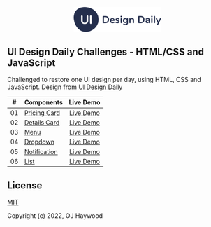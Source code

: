 <p align="center"><img width="200" src="./assets/images/logo/uidesigndaily-logo.svg" alt="UI Design Daily logo"></p>

## UI Design Daily Challenges - HTML/CSS and JavaScript

Challenged to restore one UI design per day, using HTML, CSS and JavaScript. Design from [UI Design Daily](https://uidesigndaily.com/)

| #     | Components | Live Demo |
| :---: | :---       | :---:     |
| 01 | [Pricing Card](https://github.com/ojhaywood/web-design/blob/master/pricing-card) | [Live Demo](https://ojhaywood.github.io/web-design/pricing-card/) |
| 02 | [Details Card](https://github.com/ojhaywood/web-design/blob/master/details-card) | [Live Demo](https://ojhaywood.github.io/web-design/details-card/) |
| 03 | [Menu](https://github.com/ojhaywood/web-design/blob/master/menu)                 | [Live Demo](https://ojhaywood.github.io/web-design/menu/)         |
| 04 | [Dropdown](https://github.com/ojhaywood/web-design/blob/master/dropdown)         | [Live Demo](https://ojhaywood.github.io/web-design/dropdown/)     |
| 05 | [Notification](https://github.com/ojhaywood/web-design/blob/master/notification) | [Live Demo](https://ojhaywood.github.io/web-design/notification/) |
| 06 | [List](https://github.com/ojhaywood/web-design/blob/master/list)                 | [Live Demo](https://ojhaywood.github.io/web-design/list/)         |

## License

[MIT](https://opensource.org/licenses/MIT)

Copyright (c) 2022, OJ Haywood
